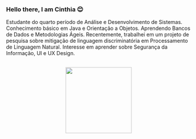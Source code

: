 ### Hello there, I am Cinthia 😊

Estudante do quarto período de Análise e Desenvolvimento de Sistemas. Conhecimento básico em Java e Orientação a Objetos. Aprendendo Bancos de Dados e Metodologias Ágeis. Recentemente, trabalhei em um projeto de pesquisa sobre mitigação de linguagem discriminatória em Processamento de Linguagem Natural. Interesse em aprender sobre Segurança da Informação, UI e UX Design.
##
<div align="center">
  <a href="https://github.com/CinthiaCosta">
  <img height="180em" src="https://github-readme-stats.vercel.app/api?username=CinthiaCosta&show_icons=true&theme=algolia&include_all_commits=true&count_private=true"/>
</div>

<!--
**CinthiaCosta/CinthiaCosta** is a ✨ _special_ ✨ repository because its `README.md` (this file) appears on your GitHub profile.

Here are some ideas to get you started:

- 🔭 I’m currently working on ...
- 🌱 I’m currently learning ...
- 👯 I’m looking to collaborate on ...
- 🤔 I’m looking for help with ...
- 💬 Ask me about ...
- 📫 How to reach me: ...
- 😄 Pronouns: ...
- ⚡ Fun fact: ...
-->
